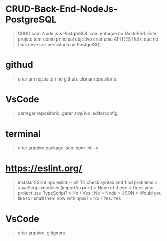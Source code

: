 # CRUD-Back-End-NodeJs-PostgreSQL
> CRUD com Node.js & PostgreSQL com enfoque no Back-End.
> Este projeto tem como principal objetivo criar uma API RESTful e que no final deve ser persistada no PostgreSQL.

# githud
> criar um repositóri no github.
> clonar repositorio.

# VsCode
> carregar repositório.
> gerar arquivo .editorconfig.

# terminal
> criar arquivo package.json.
> npm init -y

# https://eslint.org/
> instalar ESlint
> npx eslint --init
> To check syntax and find problems 
    > JavaScript modules (import/export)
        > None of these
            > Does your project use TypeScript? » No / Yes : No
                > Node
                    > JSON
                        > Would you like to install them now with npm? » No / Yes: Yes

# VsCode
> criar arquivo .gitignore.